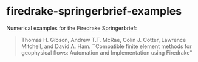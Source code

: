 # firedrake-springerbrief-examples
Numerical examples for the Firedrake Springerbrief:
> Thomas H. Gibson, Andrew T.T. McRae, Colin J. Cotter, Lawrence Mitchell, and David A. Ham.
> ``Compatible finite element methods for geophysical flows: Automation and Implementation using Firedrake"

